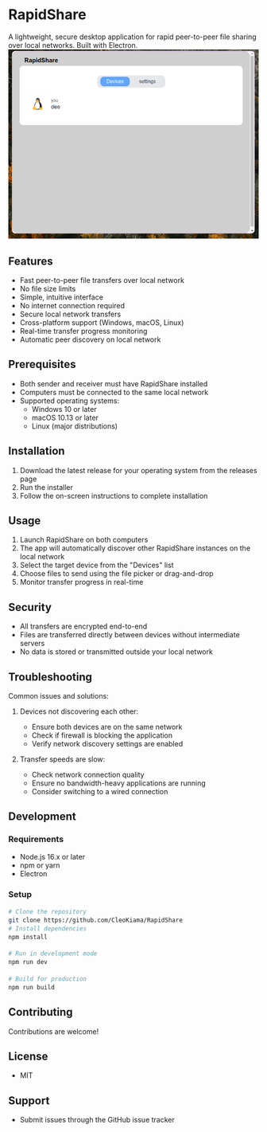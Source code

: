 # RapidShare

A lightweight, secure desktop application for rapid peer-to-peer file sharing over local networks. Built with Electron.
![RapidShare Screenshot](./assets/250118_13h03m09s_screenshot.png)

## Features

- Fast peer-to-peer file transfers over local network
- No file size limits
- Simple, intuitive interface
- No internet connection required
- Secure local network transfers
- Cross-platform support (Windows, macOS, Linux)
- Real-time transfer progress monitoring
- Automatic peer discovery on local network

## Prerequisites

- Both sender and receiver must have RapidShare installed
- Computers must be connected to the same local network
- Supported operating systems:
  - Windows 10 or later
  - macOS 10.13 or later
  - Linux (major distributions)

## Installation

1. Download the latest release for your operating system from the releases page
2. Run the installer
3. Follow the on-screen instructions to complete installation

## Usage

1. Launch RapidShare on both computers
2. The app will automatically discover other RapidShare instances on the local network
3. Select the target device from the "Devices" list
4. Choose files to send using the file picker or drag-and-drop
5. Monitor transfer progress in real-time

## Security

- All transfers are encrypted end-to-end
- Files are transferred directly between devices without intermediate servers
- No data is stored or transmitted outside your local network

## Troubleshooting

Common issues and solutions:

1. Devices not discovering each other:

   - Ensure both devices are on the same network
   - Check if firewall is blocking the application
   - Verify network discovery settings are enabled

2. Transfer speeds are slow:
   - Check network connection quality
   - Ensure no bandwidth-heavy applications are running
   - Consider switching to a wired connection

## Development

### Requirements

- Node.js 16.x or later
- npm or yarn
- Electron

### Setup

```bash
# Clone the repository
git clone https://github.com/CleoKiama/RapidShare
# Install dependencies
npm install

# Run in development mode
npm run dev

# Build for production
npm run build
```

## Contributing

Contributions are welcome!

## License

- MIT

## Support

- Submit issues through the GitHub issue tracker
